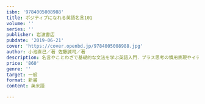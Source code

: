 ```yaml
---
isbn: '9784005008988'
title: ポジティブになれる英語名言101
volume: ''
series: ''
publisher: 岩波書店
pubdate: '2019-06-21'
cover: 'https://cover.openbd.jp/9784005008988.jpg'
author: 小池直己／著 佐藤誠司／著
description: 名言やことわざで基礎的な文法を学ぶ英語入門．プラス思考の慣用表現やイディオムが身につく名言集．
price: '860'
genre: ''
target: 一般
format: 新書
content: 英米語

---
```

